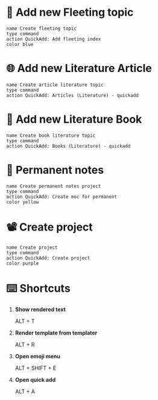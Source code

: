 
# 📁 Add new Fleeting topic

```button
name Create fleeting topic
type command
action QuickAdd: Add fleeting index
color blue
```



# 🌐 Add new Literature Article

```button
name Create article literature topic
type command
action QuickAdd: Articles (Literature) - quickadd

```



# 📖 Add new Literature Book

```button
name Create book literature topic
type command
action QuickAdd: Books (Literature) - quickadd

```


# 📒 Permanent notes

```button
name Create permanent notes project
type command
action QuickAdd: Create moc for permanent
color yellow
```



# 📽️ Create project

```button
name Create project
type command
action QuickAdd: Create project
color purple
```



# ⌨️ Shortcuts


1. **Show rendered text**

	ALT + T


2. **Render template from templater**

	ALT + R

3. **Open emoji menu**

	ALT + SHIFT + E

4. **Open quick add**

	ALT + A




